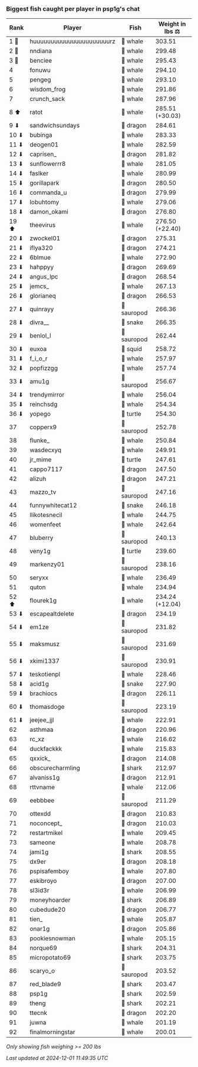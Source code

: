 ### Biggest fish caught per player in psp1g's chat
| Rank | Player | Fish | Weight in lbs ⚖️ |
|------|--------|-----------|---------|
| 1 🥇  | huuuuuuuuuuuuuuuuuuuuuurz | 🐳 whale | 303.51 |
| 2 🥈  | nndiana | 🐳 whale | 299.48 |
| 3 🥉  | benciee | 🐳 whale | 295.43 |
| 4  | fonuwu | 🐳 whale | 294.10 |
| 5  | pengeg | 🐳 whale | 293.10 |
| 6  | wisdom_frog | 🐳 whale | 291.86 |
| 7  | crunch_sack | 🐳 whale | 287.96 |
| 8 ⬆ | ratot | 🐳 whale | 285.51 (+30.03) |
| 9 ⬇ | sandwichsundays | 🐉 dragon | 284.61 |
| 10 ⬇ | bubinga | 🐳 whale | 283.33 |
| 11 ⬇ | deogen01 | 🐳 whale | 282.59 |
| 12 ⬇ | caprisen_ | 🐉 dragon | 281.82 |
| 13 ⬇ | sunflowerrr8 | 🐳 whale | 281.05 |
| 14 ⬇ | faslker | 🐳 whale | 280.99 |
| 15 ⬇ | gorillapark | 🐉 dragon | 280.50 |
| 16 ⬇ | commanda_u | 🐉 dragon | 279.99 |
| 17 ⬇ | lobuhtomy | 🐳 whale | 279.06 |
| 18 ⬇ | damon_okami | 🐉 dragon | 276.80 |
| 19 ⬆ | theevirus | 🐳 whale | 276.50 (+22.40) |
| 20 ⬇ | zwockel01 | 🐉 dragon | 275.31 |
| 21 ⬇ | iflya320 | 🐉 dragon | 274.21 |
| 22 ⬇ | 6blmue | 🐳 whale | 272.90 |
| 23 ⬇ | hahppyy | 🐉 dragon | 269.69 |
| 24 ⬇ | angus_lpc | 🐉 dragon | 268.54 |
| 25 ⬇ | jemcs_ | 🐳 whale | 267.13 |
| 26 ⬇ | glorianeq | 🐉 dragon | 266.53 |
| 27 ⬇ | quinrayy | 🦕 sauropod | 266.36 |
| 28 ⬇ | divra__ | 🐍 snake | 266.35 |
| 29 ⬇ | benlol_l | 🦕 sauropod | 262.44 |
| 30 ⬇ | euxoa | 🦑 squid | 258.72 |
| 31 ⬇ | f_i_o_r | 🐳 whale | 257.97 |
| 32 ⬇ | popfizzgg | 🐳 whale | 257.74 |
| 33 ⬇ | amu1g | 🦕 sauropod | 256.67 |
| 34 ⬇ | trendymirror | 🐳 whale | 256.04 |
| 35 ⬇ | reinchsdg | 🐳 whale | 254.34 |
| 36 ⬇ | yopego | 🐢 turtle | 254.30 |
| 37  | copperx9 | 🦕 sauropod | 252.78 |
| 38  | flunke_ | 🐳 whale | 250.84 |
| 39  | wasdecxyq | 🐳 whale | 249.91 |
| 40  | jr_mime | 🐢 turtle | 247.61 |
| 41  | cappo7117 | 🐉 dragon | 247.50 |
| 42  | alizuh | 🐉 dragon | 247.21 |
| 43  | mazzo_tv | 🦕 sauropod | 247.16 |
| 44  | funnywhitecat12 | 🐍 snake | 246.18 |
| 45  | llikotesnecil | 🐳 whale | 244.75 |
| 46  | womenfeet | 🐳 whale | 242.64 |
| 47  | bluberry | 🦕 sauropod | 240.13 |
| 48  | veny1g | 🐢 turtle | 239.60 |
| 49  | markenzy01 | 🦕 sauropod | 238.16 |
| 50  | seryxx | 🐳 whale | 236.49 |
| 51  | quton | 🐳 whale | 234.94 |
| 52 ⬆ | flourek1g | 🐳 whale | 234.24 (+12.04) |
| 53 ⬇ | escapealtdelete | 🐉 dragon | 234.19 |
| 54 ⬇ | em1ze | 🦕 sauropod | 231.82 |
| 55 ⬇ | maksmusz | 🦕 sauropod | 231.69 |
| 56 ⬇ | xkimi1337 | 🦕 sauropod | 230.91 |
| 57 ⬇ | teskotienpl | 🐳 whale | 228.46 |
| 58 ⬇ | acid1g | 🐍 snake | 227.90 |
| 59 ⬇ | brachiocs | 🐉 dragon | 226.11 |
| 60 ⬇ | thomasdoge | 🦕 sauropod | 223.19 |
| 61 ⬇ | jeejee_jjl | 🐳 whale | 222.91 |
| 62  | asthmaa | 🐉 dragon | 220.96 |
| 63  | rc_xz | 🐳 whale | 216.62 |
| 64  | duckfackkk | 🐳 whale | 215.83 |
| 65  | qxxick_ | 🐉 dragon | 214.08 |
| 66  | obscurecharmling | 🦈 shark | 212.97 |
| 67  | alvaniss1g | 🐉 dragon | 212.91 |
| 68  | rttvname | 🐳 whale | 212.06 |
| 69  | eebbbee | 🦕 sauropod | 211.29 |
| 70  | ottexdd | 🐉 dragon | 210.83 |
| 71  | noconcept_ | 🐉 dragon | 210.03 |
| 72  | restartmikel | 🐳 whale | 209.45 |
| 73  | sameone | 🐳 whale | 208.78 |
| 74  | jami1g | 🦈 shark | 208.55 |
| 75  | dx9er | 🐉 dragon | 208.18 |
| 76  | pspisafemboy | 🐳 whale | 207.80 |
| 77  | eskibroyo | 🐉 dragon | 207.00 |
| 78  | sl3id3r | 🐳 whale | 206.99 |
| 79  | moneyhoarder | 🦈 shark | 206.89 |
| 80  | cubedude20 | 🐉 dragon | 206.77 |
| 81  | tien_ | 🐳 whale | 205.87 |
| 82  | onar1g | 🐉 dragon | 205.86 |
| 83  | pookiesnowman | 🐳 whale | 205.15 |
| 84  | norque69 | 🦈 shark | 204.31 |
| 85  | micropotato69 | 🦈 shark | 203.75 |
| 86  | scaryo_o | 🦕 sauropod | 203.52 |
| 87  | red_blade9 | 🦈 shark | 203.47 |
| 88  | psp1g | 🦈 shark | 202.59 |
| 89  | theng | 🦈 shark | 202.21 |
| 90  | ttecnk | 🐉 dragon | 202.20 |
| 91  | juwna | 🐳 whale | 201.19 |
| 92  | finalmorningstar | 🐳 whale | 200.01 |

_Only showing fish weighing >= 200 lbs_

_Last updated at 2024-12-01 11:49:35 UTC_